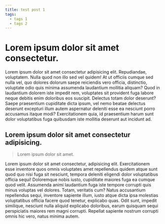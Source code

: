 ```yaml
---
title: test post 1
tags:
  - tags 1
  - tags 2
---
```


# Lorem ipsum dolor sit amet consectetur.

Lorem ipsum dolor sit amet consectetur adipisicing elit. Repudiandae, voluptatem. Nulla quod non illo sed vel quidem! At ut officiis cumque sed nulla vel, quo dolores dolorum saepe reiciendis vero officia, distinctio, voluptate odio quis minima assumenda laudantium mollitia aliquam? Quod in laudantium dolorem iste impedit rem, voluptates sit provident fuga labore neque debitis enim doloribus eos suscipit. Delectus totam dolor deserunt? Saepe praesentium cupiditate dicta ipsum, vel nemo beatae delectus deserunt excepturi illum autem aspernatur deleniti esse ea nesciunt porro accusamus itaque modi? Exercitationem quia, id praesentium harum sunt dolor voluptatibus fuga quibusdam iste mollitia deserunt aut incidunt ad.

## Lorem ipsum dolor sit amet consectetur adipisicing.

> Lorem ipsum dolor sit amet.

Lorem ipsum dolor sit amet consectetur, adipisicing elit. Exercitationem esse inventore quos omnis voluptates amet repellendus quidem atque sunt quod quo nisi fuga sit nesciunt, tempora deleniti eligendi dolor voluptatibus officia sequi! Doloremque nobis iusto, cupiditate maiores fuga ea cumque quod velit. Assumenda animi laudantium fuga iste tempore corrupti quis minus voluptas vel dolores. Totam, veritatis cum? Natus accusantium repellendus sequi, inventore sapiente illum, iusto atque dicta ipsa molestias voluptatibus officia facere quod tenetur, explicabo quas. Odit sunt, impedit similique, nesciunt nulla aliquid explicabo doloribus, earum quisquam sequi perspiciatis maiores rem magni corrupti. Repellat sapiente nostrum corrupti omnis hic vero, natus minima autem.
